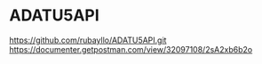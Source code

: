# ADATU5API

https://github.com/rubayllo/ADATU5API.git
https://documenter.getpostman.com/view/32097108/2sA2xb6b2o
